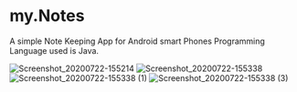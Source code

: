 # my.Notes
A simple Note Keeping App for Android smart Phones
Programming Language used is Java.

![Screenshot_20200722-155214](https://user-images.githubusercontent.com/47557555/88182862-681aa400-cc39-11ea-8453-317dd10357ca.png)
![Screenshot_20200722-155338](https://user-images.githubusercontent.com/47557555/88183151-c34c9680-cc39-11ea-9ffc-4c70fd696c35.png)
![Screenshot_20200722-155338 (1)](https://user-images.githubusercontent.com/47557555/88183286-f0994480-cc39-11ea-8055-78b513796b3f.png)
![Screenshot_20200722-155338 (3)](https://user-images.githubusercontent.com/47557555/88183298-f42ccb80-cc39-11ea-8a41-2cfdd9a1cf45.png)

